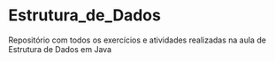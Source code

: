 # Estrutura_de_Dados
Repositório com todos os exercícios e atividades realizadas na aula de Estrutura de Dados em Java

